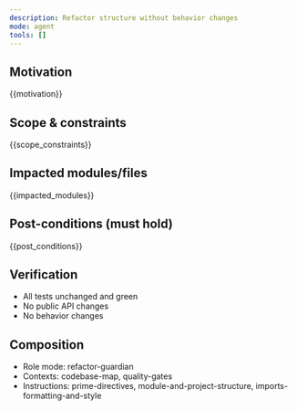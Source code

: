 ```yaml
---
description: Refactor structure without behavior changes
mode: agent
tools: []
---
```


## Motivation
{{motivation}}

## Scope & constraints
{{scope_constraints}}

## Impacted modules/files
{{impacted_modules}}

## Post-conditions (must hold)
{{post_conditions}}

## Verification
- All tests unchanged and green
- No public API changes
- No behavior changes

## Composition
- Role mode: refactor-guardian
- Contexts: codebase-map, quality-gates
- Instructions: prime-directives, module-and-project-structure, imports-formatting-and-style
